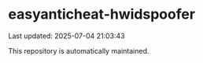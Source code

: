 # easyanticheat-hwidspoofer

Last updated: 2025-07-04 21:03:43

This repository is automatically maintained.
